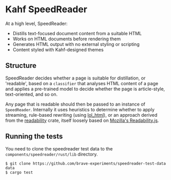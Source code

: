 # Kahf SpeedReader

At a high level, SpeedReader:

* Distills text-focused document content from a suitable HTML
* Works on HTML documents before rendering them
* Generates HTML output with no external styling or scripting
* Content styled with Kahf-designed themes

## Structure

SpeedReader decides whether a page is suitable for distillation,
or 'readable', based on a `classifier` that analyses HTML content
of a page and applies a pre-trained model to decide whether the page
is article-style, text-oriented, and so on.

Any page that is readable should then be passed to an instance of
`SpeedReader`. Internally it uses heuristics to determine whether
to apply streaming, rule-based rewriting (using [lol_html](https://github.com/cloudflare/lol-html)), or an approach derived from the [readability](https://github.com/kumabook/readability)
crate, itself loosely based on [Mozilla's Readability.js](https://github.com/mozilla/readability).

## Running the tests

You need to clone the speedreader test data to the
`components/speedreader/rust/lib` directory.

```
$ git clone https://github.com/brave-experiments/speedreader-test-data data
$ cargo test
```
